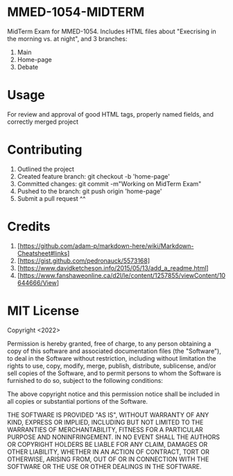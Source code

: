 # MMED-1054-MIDTERM
MidTerm Exam for MMED-1054. Includes HTML files about "Execrising in the morning vs. at night", and 3 branches: 
1) Main
2) Home-page
3) Debate


# Usage
For review and approval of good HTML tags, properly named fields, and correctly merged project

# Contributing
1) Outlined the project
2) Created feature branch: git checkout -b 'home-page'
3) Committed changes: git commit -m"Working on MidTerm Exam"
4) Pushed to the branch: git push origin 'home-page'
5) Submit a pull request ^^

# Credits
1) [https://github.com/adam-p/markdown-here/wiki/Markdown-Cheatsheet#links]
2) [https://gist.github.com/pedronauck/5573168]
3) [https://www.davidketcheson.info/2015/05/13/add_a_readme.html]
4) [https://www.fanshaweonline.ca/d2l/le/content/1257855/viewContent/10644666/View]

# MIT License
Copyright <2022> <COPYRIGHT Melanie Melara>

Permission is hereby granted, free of charge, to any person obtaining a copy of this software and associated documentation files (the "Software"), to deal in the Software without restriction, including without limitation the rights to use, copy, modify, merge, publish, distribute, sublicense, and/or sell copies of the Software, and to permit persons to whom the Software is furnished to do so, subject to the following conditions:

The above copyright notice and this permission notice shall be included in all copies or substantial portions of the Software.

THE SOFTWARE IS PROVIDED "AS IS", WITHOUT WARRANTY OF ANY KIND, EXPRESS OR IMPLIED, INCLUDING BUT NOT LIMITED TO THE WARRANTIES OF MERCHANTABILITY, FITNESS FOR A PARTICULAR PURPOSE AND NONINFRINGEMENT. IN NO EVENT SHALL THE AUTHORS OR COPYRIGHT HOLDERS BE LIABLE FOR ANY CLAIM, DAMAGES OR OTHER LIABILITY, WHETHER IN AN ACTION OF CONTRACT, TORT OR OTHERWISE, ARISING FROM, OUT OF OR IN CONNECTION WITH THE SOFTWARE OR THE USE OR OTHER DEALINGS IN THE SOFTWARE.
